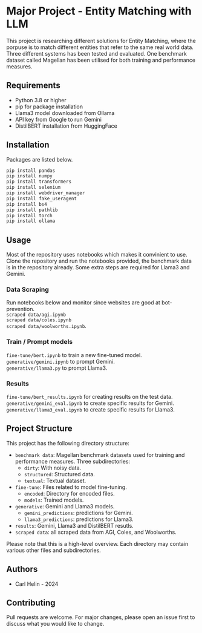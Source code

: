 # Major Project - Entity Matching with LLM

This project is researching different solutions for Entity Matching, where the porpuse is to match different entities that refer to the same real world data. Three different systems has been tested and evaluated. One benchmark dataset called Magellan has been utilised for both training and performance measures.

## Requirements

- Python 3.8 or higher
- pip for package installation
- Llama3 model downloaded from Ollama
- API key from Google to run Gemini
- DistilBERT installation from HuggingFace

## Installation

Packages are listed below.

```bash
pip install pandas
pip install numpy
pip install transformers
pip install selenium
pip install webdriver_manager
pip install fake_useragent
pip install bs4
pip install pathlib
pip install torch
pip install ollama
```

## Usage

Most of the repository uses notebooks which makes it convinient to use. Clone the repository and run the notebooks provided, the benchmark data is in the repository already. Some extra steps are required for Llama3 and Gemini.

### Data Scraping

Run notebooks below and monitor since websites are good at bot-prevention.  
`scraped data/agi.ipynb`  
`scraped data/coles.ipynb`  
`scraped data/woolworths.ipynb`.

### Train / Prompt models

`fine-tune/bert.ipynb` to train a new fine-tuned model.  
`generative/gemini.ipynb` to prompt Gemini.  
`generative/llama3.py` to prompt Llama3.

### Results

`fine-tune/bert_results.ipynb` for creating results on the test data.  
`generative/gemini_eval.ipynb` to create specific results for Gemini.  
`generative/llama3_eval.ipynb` to create specific results for Llama3.

## Project Structure

This project has the following directory structure:

- `benchmark data`: Magellan benchmark datasets used for training and performance measures. Three subdirectories:
  - `dirty`: With noisy data.
  - `structured`: Structured data.
  - `textual`: Textual dataset.
- `fine-tune`: Files related to model fine-tuning.
  - `encoded`: Directory for encoded files.
  - `models`: Trained models.
- `generative`: Gemini and Llama3 models.
  - `gemini_predictions`: predictions for Gemini.
  - `llama3_predictions`: predictions for Llama3.
- `results`: Gemini, Llama3 and DistilBERT resutls.
- `scraped data`: all scraped data from AGI, Coles, and Woolworths.

Please note that this is a high-level overview. Each directory may contain various other files and subdirectories.

## Authors

- Carl Helin - 2024

## Contributing

Pull requests are welcome. For major changes, please open an issue first
to discuss what you would like to change.
